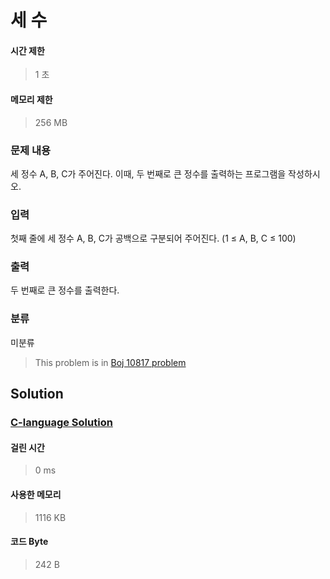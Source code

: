 # 세 수
#### 시간 제한
> 1 초
#### 메모리 제한
> 256 MB
### 문제 내용

세 정수 A, B, C가 주어진다. 이때, 두 번째로 큰 정수를 출력하는 프로그램을 작성하시오. 

### 입력

첫째 줄에 세 정수 A, B, C가 공백으로 구분되어 주어진다. (1 ≤ A, B, C ≤ 100)

### 출력

두 번째로 큰 정수를 출력한다.

### 분류
미분류
> This problem is in [Boj 10817 problem](https://www.acmicpc.net/problem/10817)

## Solution
### [C-language Solution](./main.c)
#### 걸린 시간
> 0 ms
#### 사용한 메모리
> 1116 KB
#### 코드 Byte
> 242 B
